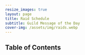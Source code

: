 ```yaml
---
resize_images: true
layout: page
title: Raid Schedule
subtitle: Guild Message of the Day
cover-img: /assets/img/raids.webp
---
```


## Table of Contents

